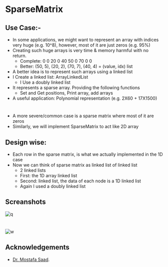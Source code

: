 # SparseMatrix

## Use Case:-
- In some applications, we might want to represent an array with indices very
huge (e.g. 10^8), however, most of it are just zeros (e.g. 95%)
- Creating such huge arrays is very time & memory harmful with no return.
  - Complete: 0 0 20 0 40 50 0 70 0 0
  - Better: (50, 5), (20, 2), (70, 7), (40, 4) = (value, idx) list
- A better idea is to represent such arrays using a linked list
- I Create a linked list: ArrayLinkedList
  - I Use a doubly linked list
- It represents a sparse array. Providing the following functions
  - Set and Get positions, Print array, add arrays
- A useful application: Polynomial representation (e.g. 2X60 + 17X1500)
# 
- A more severe/common case is a sparse matrix where most of it are zeros
- Similarly, we will implement SparseMatrix to act like 2D array
## Design wise:
   - Each row in the sparse matrix, is what we actually implemented in the 1D case
   - Now we can think of sparse matrix as linked list of linked list
     - 2 linked lists
     - First: the 1D array linked list
     - Second: linked list, the data of each node is a 1D linked list
     - Again I used a doubly linked list
 
 ## Screanshots
 
 
![q](https://user-images.githubusercontent.com/92885872/182622833-908afbaf-bc4d-486f-814e-538928ac9f58.png)
# 
![w](https://user-images.githubusercontent.com/92885872/182622404-5bfb1772-d02a-45d7-9e25-f40763c25b8e.png)
 
## Acknowledgements
- [Dr. Mostafa Saad](https://www.udemy.com/course/dscpp-skills/).
